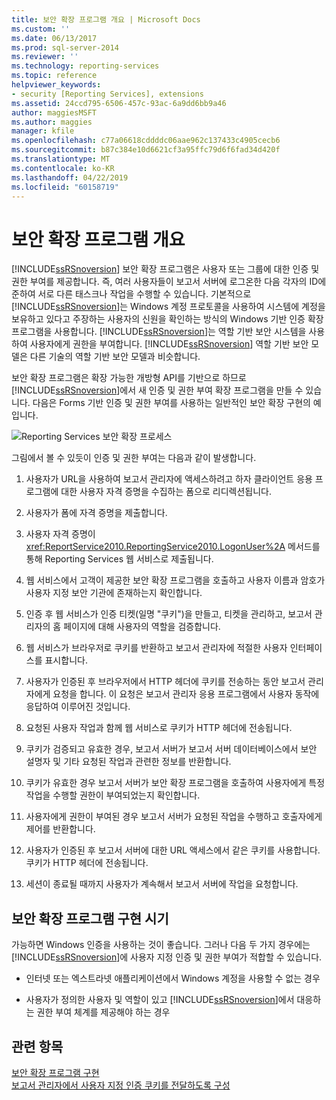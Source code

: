 ```yaml
---
title: 보안 확장 프로그램 개요 | Microsoft Docs
ms.custom: ''
ms.date: 06/13/2017
ms.prod: sql-server-2014
ms.reviewer: ''
ms.technology: reporting-services
ms.topic: reference
helpviewer_keywords:
- security [Reporting Services], extensions
ms.assetid: 24ccd795-6506-457c-93ac-6a9dd6bb9a46
author: maggiesMSFT
ms.author: maggies
manager: kfile
ms.openlocfilehash: c77a06618cddddc06aae962c137433c4905cecb6
ms.sourcegitcommit: b87c384e10d6621cf3a95ffc79d6f6fad34d420f
ms.translationtype: MT
ms.contentlocale: ko-KR
ms.lasthandoff: 04/22/2019
ms.locfileid: "60158719"
---
```

# <a name="security-extensions-overview"></a>보안 확장 프로그램 개요
  [!INCLUDE[ssRSnoversion](../../../includes/ssrsnoversion-md.md)] 보안 확장 프로그램은 사용자 또는 그룹에 대한 인증 및 권한 부여를 제공합니다. 즉, 여러 사용자들이 보고서 서버에 로그온한 다음 각자의 ID에 준하여 서로 다른 태스크나 작업을 수행할 수 있습니다. 기본적으로 [!INCLUDE[ssRSnoversion](../../../includes/ssrsnoversion-md.md)]는 Windows 계정 프로토콜을 사용하여 시스템에 계정을 보유하고 있다고 주장하는 사용자의 신원을 확인하는 방식의 Windows 기반 인증 확장 프로그램을 사용합니다. [!INCLUDE[ssRSnoversion](../../../includes/ssrsnoversion-md.md)]는 역할 기반 보안 시스템을 사용하여 사용자에게 권한을 부여합니다. [!INCLUDE[ssRSnoversion](../../../includes/ssrsnoversion-md.md)] 역할 기반 보안 모델은 다른 기술의 역할 기반 보안 모델과 비슷합니다.  
  
 보안 확장 프로그램은 확장 가능한 개방형 API를 기반으로 하므로 [!INCLUDE[ssRSnoversion](../../../includes/ssrsnoversion-md.md)]에서 새 인증 및 권한 부여 확장 프로그램을 만들 수 있습니다. 다음은 Forms 기반 인증 및 권한 부여를 사용하는 일반적인 보안 확장 구현의 예입니다.  
  
 ![Reporting Services 보안 확장 프로세스](../../media/rosettasecurityextensionflow.gif "Reporting Services 보안 확장 프로세스")  
  
 그림에서 볼 수 있듯이 인증 및 권한 부여는 다음과 같이 발생합니다.  
  
1.  사용자가 URL을 사용하여 보고서 관리자에 액세스하려고 하자 클라이언트 응용 프로그램에 대한 사용자 자격 증명을 수집하는 폼으로 리디렉션됩니다.  
  
2.  사용자가 폼에 자격 증명을 제출합니다.  
  
3.  사용자 자격 증명이 <xref:ReportService2010.ReportingService2010.LogonUser%2A> 메서드를 통해 Reporting Services 웹 서비스로 제출됩니다.  
  
4.  웹 서비스에서 고객이 제공한 보안 확장 프로그램을 호출하고 사용자 이름과 암호가 사용자 지정 보안 기관에 존재하는지 확인합니다.  
  
5.  인증 후 웹 서비스가 인증 티켓(일명 "쿠키")을 만들고, 티켓을 관리하고, 보고서 관리자의 홈 페이지에 대해 사용자의 역할을 검증합니다.  
  
6.  웹 서비스가 브라우저로 쿠키를 반환하고 보고서 관리자에 적절한 사용자 인터페이스를 표시합니다.  
  
7.  사용자가 인증된 후 브라우저에서 HTTP 헤더에 쿠키를 전송하는 동안 보고서 관리자에게 요청을 합니다. 이 요청은 보고서 관리자 응용 프로그램에서 사용자 동작에 응답하여 이루어진 것입니다.  
  
8.  요청된 사용자 작업과 함께 웹 서비스로 쿠키가 HTTP 헤더에 전송됩니다.  
  
9. 쿠키가 검증되고 유효한 경우, 보고서 서버가 보고서 서버 데이터베이스에서 보안 설명자 및 기타 요청된 작업과 관련한 정보를 반환합니다.  
  
10. 쿠키가 유효한 경우 보고서 서버가 보안 확장 프로그램을 호출하여 사용자에게 특정 작업을 수행할 권한이 부여되었는지 확인합니다.  
  
11. 사용자에게 권한이 부여된 경우 보고서 서버가 요청된 작업을 수행하고 호출자에게 제어를 반환합니다.  
  
12. 사용자가 인증된 후 보고서 서버에 대한 URL 액세스에서 같은 쿠키를 사용합니다. 쿠키가 HTTP 헤더에 전송됩니다.  
  
13. 세션이 종료될 때까지 사용자가 계속해서 보고서 서버에 작업을 요청합니다.  
  
## <a name="when-to-implement-a-security-extension"></a>보안 확장 프로그램 구현 시기  
 가능하면 Windows 인증을 사용하는 것이 좋습니다. 그러나 다음 두 가지 경우에는 [!INCLUDE[ssRSnoversion](../../../includes/ssrsnoversion-md.md)]에 사용자 지정 인증 및 권한 부여가 적합할 수 있습니다.  
  
-   인터넷 또는 엑스트라넷 애플리케이션에서 Windows 계정을 사용할 수 없는 경우  
  
-   사용자가 정의한 사용자 및 역할이 있고 [!INCLUDE[ssRSnoversion](../../../includes/ssrsnoversion-md.md)]에서 대응하는 권한 부여 체계를 제공해야 하는 경우  
  
## <a name="see-also"></a>관련 항목  
 [보안 확장 프로그램 구현](../security-extension/implementing-a-security-extension.md)   
 [보고서 관리자에서 사용자 지정 인증 쿠키를 전달하도록 구성](../../security/configure-the-web-portal-to-pass-custom-authentication-cookies.md)  
  
  
